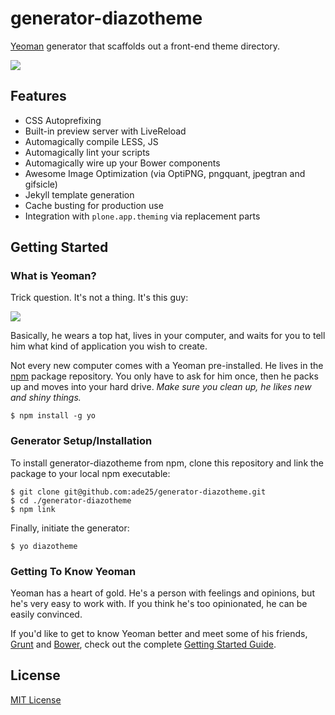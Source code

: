 # generator-diazotheme

[Yeoman](http://yeoman.io) generator that scaffolds out a front-end theme directory.

![](http://i.imgur.com/uKTT2Hj.png)

## Features

* CSS Autoprefixing
* Built-in preview server with LiveReload
* Automagically compile LESS, JS
* Automagically lint your scripts
* Automagically wire up your Bower components
* Awesome Image Optimization (via OptiPNG, pngquant, jpegtran and gifsicle)
* Jekyll template generation
* Cache busting for production use
* Integration with `plone.app.theming` via replacement parts


## Getting Started

### What is Yeoman?

Trick question. It's not a thing. It's this guy:

![](http://i.imgur.com/JHaAlBJ.png)

Basically, he wears a top hat, lives in your computer, and waits for you to tell him what kind of application you wish to create.

Not every new computer comes with a Yeoman pre-installed. He lives in the [npm](https://npmjs.org) package repository. You only have to ask for him once, then he packs up and moves into your hard drive. *Make sure you clean up, he likes new and shiny things.*

```
$ npm install -g yo
```

### Generator Setup/Installation

To install generator-diazotheme from npm, clone this repository and link the
package to your local npm executable:

```
$ git clone git@github.com:ade25/generator-diazotheme.git
$ cd ./generator-diazotheme
$ npm link
```

Finally, initiate the generator:

```
$ yo diazotheme
```

### Getting To Know Yeoman

Yeoman has a heart of gold. He's a person with feelings and opinions, but he's very easy to work with. If you think he's too opinionated, he can be easily convinced.

If you'd like to get to know Yeoman better and meet some of his friends, [Grunt](http://gruntjs.com) and [Bower](http://bower.io), check out the complete [Getting Started Guide](https://github.com/yeoman/yeoman/wiki/Getting-Started).


## License

[MIT License](http://en.wikipedia.org/wiki/MIT_License)

